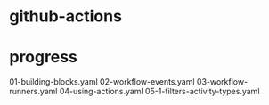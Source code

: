 # github-actions

# progress

01-building-blocks.yaml
02-workflow-events.yaml
03-workflow-runners.yaml
04-using-actions.yaml
05-1-filters-activity-types.yaml

